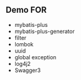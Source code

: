 ## Demo FOR

* mybatis-plus
* mybatis-plus-generator
* filter
* lombok
* uuid
* global exception
* log4j2
* Swagger3

